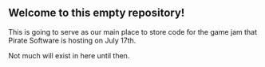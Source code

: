 ## Welcome to this empty repository!

This is going to serve as our main place to store code for the game jam that Pirate Software is hosting on July 17th.

Not much will exist in here until then. 